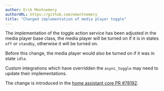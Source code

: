 ```yaml
---
author: Erik Montnemery
authorURL: https://github.com/emontnemery
title: "Changed implementation of media player toggle"
---
```


The implementation of the toggle action service has been adjusted in the media player base class,
the media player will be turned on if it is in states `off` or `standby`, otherwise it will be
turned on.

Before this change, the media player would also be turned on if it was in state `idle`.

Custom integrations which have overridden the `async_toggle` may need to update their implementations.

The change is introduced in the [home assistant core PR #78192](https://github.com/home-assistant/core/pull/78192).
